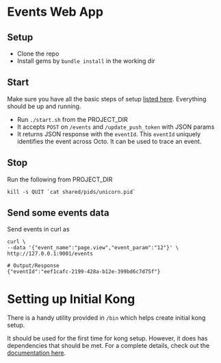 # Events Web App #

## Setup ##

- Clone the repo
- Install gems by `bundle install` in the working dir

## Start ##

Make sure you have all the basic steps of setup [listed here](http://phab.octo.ai/w/engineering/setupguide/). Everything should be up and running.

- Run `./start.sh` from the PROJECT_DIR
- It accepts `POST` on `/events` and `/update_push_token` with JSON params
- It returns JSON response with the `eventId`. This `eventId` uniquely identifies the event across Octo. It can be used to trace an event.

## Stop ##

Run the following from PROJECT_DIR

```
kill -s QUIT `cat shared/pids/unicorn.pid`
```

## Send some events data ##

Send events in curl as 

```
curl \
--data '{"event_name":"page.view","event_param":"12"}' \
http://127.0.0.1:9001/events

# Output/Response
{"eventId":"eef1cafc-2199-428a-b12e-399bd6c7d75f"}
```

# Setting up Initial Kong

There is a handy utility provided in `/bin` which helps create initial kong setup.

It should be used for the first time for kong setup. However, it does has dependencies that should be met. For a complete details, check out the [documentation here](http://phab.octo.ai/w/engineering/setupguide/).
